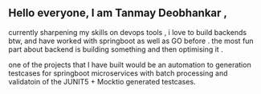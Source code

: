 ## Hello everyone, I am Tanmay Deobhankar , 

currently sharpening my skills on devops tools , 
i love to build backends btw, and have worked with springboot as well as GO before . 
the most fun part about backend is building something and then optimising it . 

one of the projects that I have built would be an automation to generation testcases for springboot microservices with batch processing and validatoin of the JUNIT5 + Mocktio generated testcases. 

